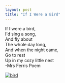 ```yaml
---
layout: post
title: "If I Were a Bird"
---
```


If I were a bird,<br>
I'd sing a song,<br>
And fly about<br>
The whole day long,<br>
And when the night came,<br>
Go to rest<br>
Up in my cozy little nest<br>
-Mrs Ferris Poem

[![bird](https://github.com/kathybeyer/kathybeyer.github.io/assets/121460653/55c4d38b-01c8-45ea-844d-4d593c5dfdbb)](https://github.com/kathybeyer/kathybeyer.github.io/assets/121460653/6a21642c-791e-40e2-b076-3afd281279a3)
